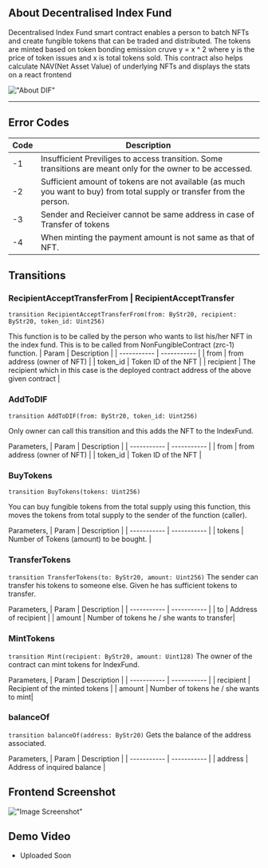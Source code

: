 ## About Decentralised Index Fund 
Decentralised Index Fund smart contract enables a person to batch NFTs and create fungible tokens that can be traded and distributed. The tokens are minted based on token bonding emission cruve y = x ^ 2 where y is the price of token issues and x is total tokens sold. This contract also helps calculate NAV(Net Asset Value) of underlying NFTs and displays the stats on a react frontend

!["About DIF"](https://i.imgur.com/6zbB5c1.png)

---
## Error Codes 
| Code        | Description |
| ----------- | ----------- |
| -1      | Insufficient Previliges to access transition. Some transitions are meant only for the owner to be accessed. |
| -2   | Sufficient amount of tokens are not available (as much you want to buy) from total supply or transfer from the person.     |
| -3          |      Sender and Recieiver cannot be same address in case of Transfer of tokens       |
| -4  | When minting the payment amount is not same as that of NFT. 
## Transitions 
### RecipientAcceptTransferFrom | RecipientAcceptTransfer
```transition RecipientAcceptTransferFrom(from: ByStr20, recipient: ByStr20, token_id: Uint256)```

This function is to be called by the person who wants to list his/her NFT in the index fund. This is to be called from NonFungibleContract (zrc-1) function. 
| Param        | Description |
| ----------- | ----------- |
| from      | from address (owner of NFT) |
| token_id   | Token ID of the NFT    |
| recipient | The recipient which in this case is the deployed contract address of the above given contract |
### AddToDIF
```transition AddToDIF(from: ByStr20, token_id: Uint256)```

Only owner can call this transition and this adds the NFT to the IndexFund. 

Parameters, 
| Param        | Description |
| ----------- | ----------- |
| from      | from address (owner of NFT) |
| token_id   | Token ID of the NFT    |


### BuyTokens 
```transition BuyTokens(tokens: Uint256)```

You can buy fungible tokens from the total supply using this function, this moves the tokens from total supply to the sender of the function (caller). 

Parameters, 
| Param        | Description |
| ----------- | ----------- |
| tokens      | Number of Tokens (amount) to be bought. |


### TransferTokens
```transition TransferTokens(to: ByStr20, amount: Uint256)```
The sender can transfer his tokens to someone else. Given he has sufficient tokens to transfer. 

Parameters, 
| Param        | Description |
| ----------- | ----------- |
| to      | Address of recipient |
| amount  | Number of tokens he / she wants to transfer|

### MintTokens
```transition Mint(recipient: ByStr20, amount: Uint128)```
The owner of the contract can mint tokens for IndexFund. 

Parameters, 
| Param        | Description |
| ----------- | ----------- |
| recipient      | Recipient of the minted tokens |
| amount  | Number of tokens he / she wants to mint|
### balanceOf
```transition balanceOf(address: ByStr20)```
Gets the balance of the address associated. 

Parameters, 
| Param        | Description |
| ----------- | ----------- |
| address      | Address of inquired balance |

## Frontend Screenshot
!["Image Screenshot"](https://i.imgur.com/fcKxKU1.png)
## Demo Video 
- Uploaded Soon 

